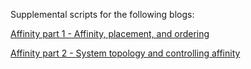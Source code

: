 Supplemental scripts for the following blogs:

[Affinity part 1 - Affinity, placement, and ordering](https://rocm.blogs.amd.com/software-tools-optimization/affinity/part-1/README.html)

[Affinity part 2 - System topology and controlling affinity](https://rocm.blogs.amd.com/software-tools-optimization/affinity/part-2/README.html)
